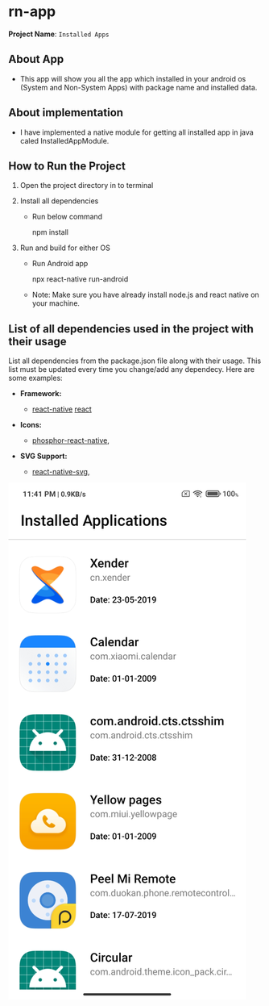 # rn-app

**Project Name**: `Installed Apps`

## About App

-  This app will show you all the app which installed in your android os (System and Non-System Apps) with package name and        installed data.

## About implementation

-  I have implemented a native module for getting all installed app in java caled InstalledAppModule.

## How to Run the Project

1. Open the project directory in to terminal

2. Install all dependencies
   
   - Run below command

     npm install
   
2. Run and build for either OS

   - Run Android app
 
     npx react-native run-android


   - Note: Make sure you have already install node.js and react native on your machine.

## List of all dependencies used in the project with their usage

List all dependencies from the package.json file along with their usage. This list must be updated every time you change/add any dependecy. Here are some examples:

- **Framework:**

  - [react-native](https://github.com/facebook/react-native)
    [react](https://github.com/facebook/react)

- **Icons:**

  - [phosphor-react-native](https://github.com/duongdev/phosphor-react-native),

- **SVG Support:**

  - [react-native-svg](https://github.com/software-mansion/react-native-svg),

![Example Screenshots](./screen-shots/android-1.jpg)
